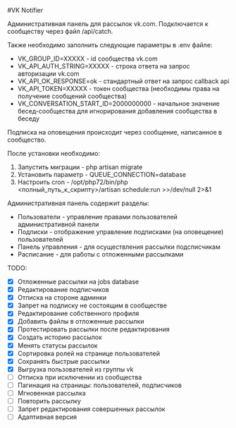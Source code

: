 #VK Notifier

Административная панель для рассылок vk.com. Подключается к сообществу через файл /api/catch.

Также необходимо заполнить следующие параметры в .env файле:
- VK_GROUP_ID=XXXXX - id сообщества vk.com
- VK_API_AUTH_STRING=XXXXX - строка ответа на запрос авторизации vk.com
- VK_API_OK_RESPONSE=ok - стандартный ответ на запрос callback api
- VK_API_TOKEN=XXXXX - токен сообщества (необходимы права на получение сообщений сообщества)
- VK_CONVERSATION_START_ID=2000000000 - начальное значение бесед-сообщества для игнорирования добавления сообщества в беседу

Подписка на оповещения происходит через сообщение, написанное в сообщество.

После установки необходимо:
1. Запустить миграции - php artisan migrate
2. Установить параметр - QUEUE_CONNECTION=database
3. Настроить cron - /opt/php72/bin/php <полный_путь_к_скрипту>/artisan schedule:run >>/dev/null 2>&1

Административная панель содержит разделы:
- Пользователи - управление правами пользователей административной панели
- Подписки - отображение управление подписками (на оповещение) пользователей 
- Панель управления - для осуществления рассылки подсписчикам
- Расписание - для работы с отложенными рассылками

TODO:
- [x] Отложенные рассылки на jobs database
- [x] Редактирование подписчиков
- [x] Отписка на стороне админки
- [x] Запрет на подписку не состоящим в сообществе
- [x] Редактирование собственного профиля
- [x] Добавить файлы в отложенные рассылки
- [x] Протестировать рассылки после редактирования
- [x] Создать историю рассылок
- [x] Менять статусы рассылок
- [x] Сортировка ролей на странице пользователей
- [x] Сохранять быстрые рассылки
- [x] Выгрузка пользователей из группы vk
- [ ] Отписка при исключении из сообщества
- [ ] Пагинация на страницы: пользователей, подписчиков
- [ ] Мгновенная рассылка
- [ ] Повторить рассылку
- [ ] Запрет редактирования совершенных рассылок
- [ ] Адаптивная версия

